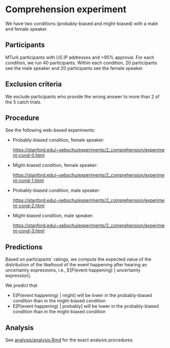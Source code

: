 # Comprehension experiment

We have two conditions (probably-biased and might-biased) with a male and female speaker.

## Participants

MTurk participants with US IP addresses and >95% approval. For each condition, we run 40 participants. Within each condition, 20 participants see the male speaker and 20 participants see the female speaker.


## Exclusion criteria

We exclude participants who provide the wrong answer to more than 2 of the 5 catch trials.

## Procedure

See the following web-based experiments: 

- Probably-biased condition, female speaker:
   
   https://stanford.edu/~sebschu/experiments/2_comprehension/experiment-cond-0.html
- Might-biased condition, female speaker:
   
   https://stanford.edu/~sebschu/experiments/2_comprehension/experiment-cond-1.html
- Probably-biased condition, male speaker:
   
   https://stanford.edu/~sebschu/experiments/2_comprehension/experiment-cond-2.html
- Might-biased condition, male speaker:
   
   https://stanford.edu/~sebschu/experiments/2_comprehension/experiment-cond-3.html

## Predictions

Based on participants' ratings, we compute the expected value of the distribution of the likelhood of the event happening after hearing an uncertainty expressions, i.e., E[P(event happening) | uncertainty expression].

We predict that

* E[P(event happening) | might] will be lower in the probably-biased condition than in the might-biased condition
* E[P(event happening) | probably] will be lower in the probably-biased condition than in the might-biased condition


## Analysis

See [analysis/analysis.Rmd](analysis/analysis.Rmd) for the exact analysis procedures.

